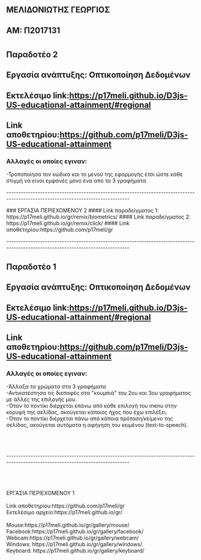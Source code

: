 ## ΜΕΛΙΔΟΝΙΩΤΗΣ ΓΕΩΡΓΙΟΣ <br>
## ΑΜ: Π2017131 <br>
#
#
## Παραδοτέο 2
## Εργασία ανάπτυξης: Οπτικοποίηση Δεδομένων<br>
## Εκτελέσιμο link:https://p17meli.github.io/D3js-US-educational-attainment/#regional <br>
## Link αποθετηρίου:https://github.com/p17meli/D3js-US-educational-attainment
### Αλλαγές οι οποίες εγιναν: <br>
-Τροποποίησα τον κώδικα και το μενού της εφαρμογής έτσι ώστε κάθε στιγμή να είναι εμφανές μόνο ένα από τα 3 γραφήματα
<p>---------------------------------------------------------------------------------------------------------------------------------</p>
### ΕΡΓΑΣΙΑ ΠΕΡΙΕΧΟΜΕΝΟΥ 2
#### Link παραδείγματος 1: https://p17meli.github.io/gr/remix/biometrics/
#### Link παραδείγματος 2: https://p17meli.github.io/gr/remix/click/
#### Link αποθετηρίου:https://github.com/p17meli/gr
<p>---------------------------------------------------------------------------------------------------------------------------------</p>
 
## Παραδοτέο 1 <br>
## Εργασία ανάπτυξης: Οπτικοποίηση Δεδομένων<br>
## Εκτελέσιμο link:https://p17meli.github.io/D3js-US-educational-attainment/#regional <br>
## Link αποθετηρίου:https://github.com/p17meli/D3js-US-educational-attainment
### Αλλαγές οι οποίες εγιναν: <br>
-Άλλαξα τα χρώματα στα 3 γραφήματα <br>
-Αντικατέστησα τις διεπαφές στα "κουμπιά" του 2ου και 3ου γραφήματος με άλλες της επιλογής μου.<br>
-Όταν το ποντίκι διέρχεται επάνω από κάθε επιλογή του menu στην κορυφή της σελίδας, ακούγεται κάποιος ήχος που έχω επιλέξει.<br>
-Όταν το ποντίκι διέρχεται πάνω από κάποια πρόταση/κείμενο της σελίδας, ακούγεται αυτόματα η αφήγηση του κειμένου (text-to-speech).
<br><br><br><br>
<p>---------------------------------------------------------------------------------------------------------------------------------</p>
<br><br><br>
  ΕΡΓΑΣΙΑ ΠΕΡΙΕΧΟΜΕΝΟΥ 1 <br>
<br>
Link αποθετηρίου:https://github.com/p17meli/gr <br>
Εκτελέσιμο αρχείο:https://p17meli.github.io/gr/ <br>
<br>
Mouse:https://p17meli.github.io/gr/gallery/mouse/ <br>
Facebook:https://p17meli.github.io/gr/gallery/facebook/ <br>
Webcam:https://p17meli.github.io/gr/gallery/webcam/ <br>
Windows: https://p17meli.github.io/gr/gallery/windows/ <br>
Keyboard: https://p17meli.github.io/gr/gallery/keyboard/
